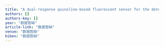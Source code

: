 ```yaml
---
title: "A dual-response quinoline-based fluorescent sensor for the detection of Copper (II) and Iron (III) ions in aqueous medium"
authors: []
authors-key: []
year: "数据暂缺"
article-link: "数据暂缺"
venue: "数据暂缺"
bibex: "数据暂缺"
---
```

